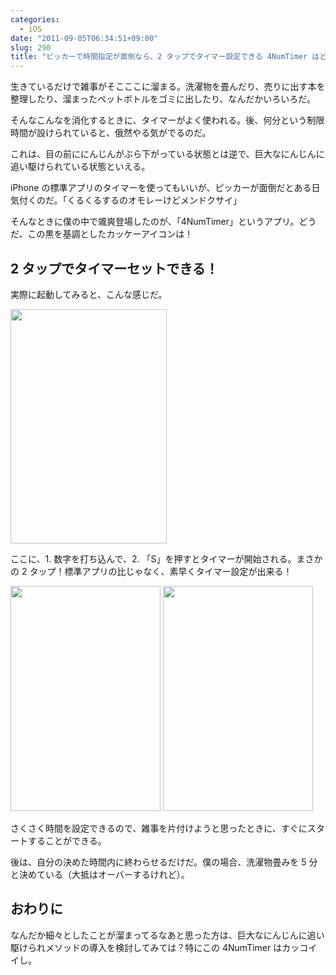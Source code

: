 ```yaml
---
categories:
  - iOS
date: "2011-09-05T06:34:51+09:00"
slug: 290
title: "ピッカーで時間指定が面倒なら、2 タップでタイマー設定できる 4NumTimer はどうですか？"
---
```


生きているだけで雑事がそこここに溜まる。洗濯物を畳んだり、売りに出す本を整理したり、溜まったペットボトルをゴミに出したり、なんだかいろいろだ。

そんなこんなを消化するときに、タイマーがよく使われる。後、何分という制限時間が設けられていると、俄然やる気がでるのだ。

これは、目の前ににんじんがぶら下がっている状態とは逆で、巨大なにんじんに追い駆けられている状態といえる。

iPhone の標準アプリのタイマーを使ってもいいが、ピッカーが面倒だとある日気付くのだ。「くるくるするのオモレーけどメンドクサイ」

<app id="440998289" title="4NumTimer 1.1（無料）" src="http://a3.mzstatic.com/us/r1000/064/Purple/de/00/9f/mzl.oeidjkde.100x100-75.png">

そんなときに僕の中で颯爽登場したのが、「4NumTimer」というアプリ。どうだ、この黒を基調としたカッケーアイコンは！

## 2 タップでタイマーセットできる！

実際に起動してみると、こんな感じだ。

<img alt="" src="/images/2011/09/0290_1.jpg" width="250" height="375">

ここに、1. 数字を打ち込んで、2. 「S」を押すとタイマーが開始される。まさかの 2 タップ！標準アプリの比じゃなく、素早くタイマー設定が出来る！

<img alt="" src="/images/2011/09/0290_2.png" width="240" height="360"> <img alt="" src="/images/2011/09/0290_3.png" width="240" height="360">

さくさく時間を設定できるので、雑事を片付けようと思ったときに、すぐにスタートすることができる。

後は、自分の決めた時間内に終わらせるだけだ。僕の場合、洗濯物畳みを 5 分と決めている（大抵はオーバーするけれど）。

## おわりに

なんだか細々としたことが溜まってるなあと思った方は、巨大なにんじんに追い駆けられメソッドの導入を検討してみては？特にこの 4NumTimer はカッコイイし。
